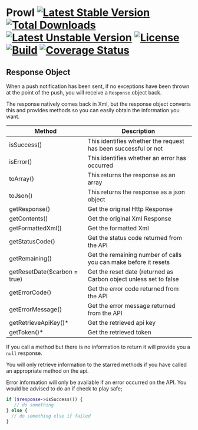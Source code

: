 # Prowl [![Latest Stable Version](https://poser.pugx.org/midnite81/prowl/version)](https://packagist.org/packages/midnite81/prowl) [![Total Downloads](https://poser.pugx.org/midnite81/prowl/downloads)](https://packagist.org/packages/midnite81/prowl) [![Latest Unstable Version](https://poser.pugx.org/midnite81/prowl/v/unstable)](https://packagist.org/packages/midnite81/prowl) [![License](https://poser.pugx.org/midnite81/prowl/license.svg)](https://packagist.org/packages/midnite81/prowl) [![Build](https://travis-ci.org/midnite81/prowl.svg?branch=master)](https://travis-ci.org/midnite81/prowl) [![Coverage Status](https://coveralls.io/repos/github/midnite81/prowl/badge.svg?branch=master)](https://coveralls.io/github/midnite81/prowl?branch=master)

## Response Object

When a push notification has been sent, if no exceptions have been thrown at the point of the push, you will receive
a `Response` object back. 

The response natively comes back in Xml, but the response object converts this and provides methods so you can easily
obtain the information you want. 

|Method                       |Description                                                        |
|-----------------------------|-------------------------------------------------------------------|
|isSuccess()                  |This identifies whether the request has been successful or not     |
|isError()                    |This identifies whether an error has occurred                      |
|toArray()                    |This returns the response as an array                              |
|toJson()                     |This returns the response as a json object                         |
|getResponse()                |Get the original Http Response                                     |
|getContents()                |Get the original Xml Response                                      |
|getFormattedXml()            |Get the formatted Xml                                              |
|getStatusCode()              |Get the status code returned from the API                          |
|getRemaining()               |Get the remaining number of calls you can make before it resets    |
|getResetDate($carbon = true) |Get the reset date (returned as Carbon object unless set to false  |
|getErrorCode()               |Get the error code returned from the API                           |
|getErrorMessage()            |Get the error message returned from the API                        |
|getRetrieveApiKey()*         |Get the retrieved api key                                          |
|getToken()*                  |Get the retrieved token                                            |

If you call a method but there is no information to return it will provide you a `null` response. 

You will only retrieve information to the starred methods if you have called an appropriate method on the api.

Error information will only be available if an error occurred on the API. You would be advised to do an if check
to play safe; 

```php
if ($response->isSuccess()) { 
   // do something
} else { 
  // do something else if failed
}
```


